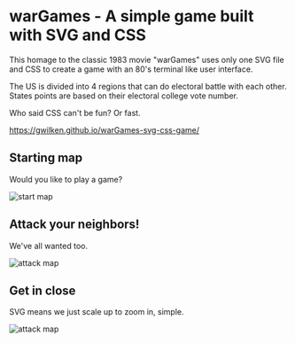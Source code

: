 # warGames - A simple game built with SVG and CSS

This homage to the classic 1983 movie "warGames" uses only one SVG file and CSS to create a game with an 80's terminal like user interface.

The US is divided into 4 regions that can do electoral battle with each other. States points are based on their electoral college vote number.

Who said CSS can't be fun? Or fast.

<a href="https://gwilken.github.io/ElectoralWarGames/">https://gwilken.github.io/warGames-svg-css-game/</a>

## Starting map
Would you like to play a game?

![start map](https://github.com/gwilken/warGames-svg-css-game/blob/master/readme-images/wg-01.jpeg)

## Attack your neighbors!
We've all wanted too.

![attack map](https://github.com/gwilken/warGames-svg-css-game/blob/master/readme-images/wg-02.jpeg)

## Get in close
SVG means we just scale up to zoom in, simple.

![attack map](https://github.com/gwilken/warGames-svg-css-game/blob/master/readme-images/wg-03.jpeg)
